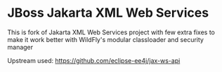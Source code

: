 JBoss Jakarta XML Web Services
==================================
This is fork of Jakarta XML Web Services project with few extra fixes to make it work better with WildFly's modular classloader and security manager

Upstream used: https://github.com/eclipse-ee4j/jax-ws-api
